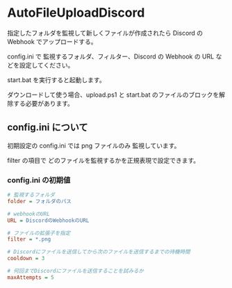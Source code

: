 # AutoFileUploadDiscord

指定したフォルダを監視して新しくファイルが作成されたら Discord の Webhook でアップロードする。

config.ini で 監視するフォルダ、フィルター、Discord の Webhook の URL などを設定してください。

start.bat を実行すると起動します。

ダウンロードして使う場合、upload.ps1 と start.bat のファイルのブロックを解除する必要があります。

## config.ini について

初期設定の config.ini では png ファイルのみ 監視しています。

filter の項目で どのファイルを監視するかを正規表現で設定できます。

### config.ini の初期値
```ini
# 監視するフォルダ
folder = フォルダのパス

# webhookのURL
URL = DiscordのWebhookのURL

# ファイルの拡張子を指定
filter = *.png

# Discordにファイルを送信してから次のファイルを送信するまでの待機時間
cooldown = 3

# 何回までDiscordにファイルを送信することを試みるか
maxAttempts = 5
```
